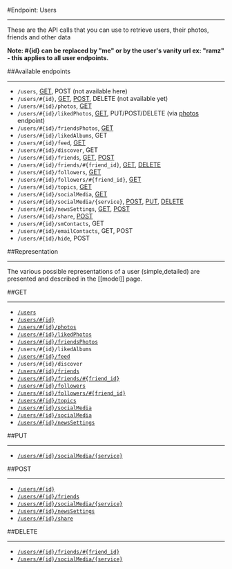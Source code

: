 #Endpoint: Users
***

These are the API calls that you can use to retrieve users, their photos, friends and other data

**Note: #{id} can be replaced by "me" or by the user's vanity url ex: "ramz" - this applies to all user endpoints.**

##Available endpoints
***

* `/users`, [GET](https://github.com/eyeem/API/blob/master/endpoints/users/GET_users.md), POST (not available here)
* `/users/#{id}`, [GET](https://github.com/eyeem/API/blob/master/endpoints/users/GET_users_id.md), [POST](https://github.com/eyeem/API/blob/master/endpoints/users/POST_users_id.md), DELETE (not available yet)
* `/users/#{id}/photos`, [GET](https://github.com/eyeem/API/blob/master/endpoints/users/GET_users_id_photos.md)
* `/users/#{id}/likedPhotos`, [GET](https://github.com/eyeem/API/blob/master/endpoints/users/GET_users_id_likedPhotos.md), PUT/POST/DELETE (via [photos](https://github.com/eyeem/API/blob/master/endpoints/photos.md) endpoint)
* `/users/#{id}/friendsPhotos`, [GET](https://github.com/eyeem/API/blob/master/endpoints/users/GET_users_id_friendsPhotos.md)
* `/users/#{id}/likedAlbums`, GET
* `/users/#{id}/feed`, [GET](https://github.com/eyeem/API/blob/master/endpoints/users/GET_users_id_feed.md)
* `/users/#{id}/discover`, GET
* `/users/#{id}/friends`, [GET](https://github.com/eyeem/API/blob/master/endpoints/users/GET_users_id_friends.md), [POST](https://github.com/eyeem/API/blob/master/endpoints/users/POST_users_id_friends.md)
* `/users/#{id}/friends/#{friend_id}`, [GET](https://github.com/eyeem/API/blob/master/endpoints/users/GET_users_id_friends_id.md),  [DELETE](https://github.com/eyeem/API/blob/master/endpoints/users/DELETE_users_id_friends_id.md)
* `/users/#{id}/followers`, [GET](https://github.com/eyeem/API/blob/master/endpoints/users/GET_users_id_followers.md)
* `/users/#{id}/followers/#{friend_id}`, [GET](https://github.com/eyeem/API/blob/master/endpoints/users/GET_users_id_followers_id.md)
* `/users/#{id}/topics`, [GET](https://github.com/eyeem/API/blob/master/endpoints/users/GET_users_id_topics.md)
* `/users/#{id}/socialMedia`, [GET](https://github.com/eyeem/API/blob/master/endpoints/users/GET_users_id_socialMedia.md)
* `/users/#{id}/socialMedia/{service}`, [POST](https://github.com/eyeem/API/blob/master/endpoints/users/POST_users_id_socialMedia_service.md), [PUT](https://github.com/eyeem/API/blob/master/endpoints/users/PUT_users_id_socialMedia_service.md), [DELETE](https://github.com/eyeem/API/blob/master/endpoints/users/DELETE_users_id_socialMedia_service.md)
* `/users/#{id}/newsSettings`, [GET](https://github.com/eyeem/API/blob/master/endpoints/users/GET_users_id_newsSettings.md), [POST](https://github.com/eyeem/API/blob/master/endpoints/users/POST_users_id_newsSettings.md)
* `/users/#{id}/share`, [POST](https://github.com/eyeem/API/blob/master/endpoints/users/POST_users_id_share.md)
* `/users/#{id}/smContacts`, GET
* `/users/#{id}/emailContacts`, GET, POST
* `/users/#{id}/hide`, POST

##Representation
***

The various possible representations of a user (simple,detailed) are presented and described in the [[model]] page.



##GET
***

* [`/users`](https://github.com/eyeem/API/blob/master/endpoints/users/GET_users.md)
* [`/users/#{id}`](https://github.com/eyeem/API/blob/master/endpoints/users/GET_users_id.md)
* [`/users/#{id}/photos`](https://github.com/eyeem/API/blob/master/endpoints/users/GET_users_id_photos.md)
* [`/users/#{id}/likedPhotos`](https://github.com/eyeem/API/blob/master/endpoints/users/GET_users_id_photos.md)
* [`/users/#{id}/friendsPhotos`](https://github.com/eyeem/API/blob/master/endpoints/users/GET_users_id_friendsPhotos.md)
* `/users/#{id}/likedAlbums`
* [`/users/#{id}/feed`](https://github.com/eyeem/API/blob/master/endpoints/users/GET_users_id_feed.md)
* `/users/#{id}/discover`
* [`/users/#{id}/friends`](https://github.com/eyeem/API/blob/master/endpoints/users/GET_users_id_friend.md) 
* [`/users/#{id}/friends/#{friend_id}`](https://github.com/eyeem/API/blob/master/endpoints/users/GET_users_id_friends_id.md) 
* [`/users/#{id}/followers`](https://github.com/eyeem/API/blob/master/endpoints/users/GET_users_id_followers.md) 
* [`/users/#{id}/followers/#{friend_id}`](https://github.com/eyeem/API/blob/master/endpoints/users/GET_users_id_followers_id.md) 
* [`/users/#{id}/topics`](https://github.com/eyeem/API/blob/master/endpoints/users/GET_users_id_topics.md) 
* [`/users/#{id}/socialMedia`](https://github.com/eyeem/API/blob/master/endpoints/users/GET_users_id_socialMedia.md) 
* [`/users/#{id}/socialMedia`](https://github.com/eyeem/API/blob/master/endpoints/users/GET_users_id_socialMedia.md) 
* [`/users/#{id}/newsSettings`](https://github.com/eyeem/API/blob/master/endpoints/users/GET_users_id_newsSettings.md) 


##PUT
***

* [`/users/#{id}/socialMedia/{service}`](https://github.com/eyeem/API/blob/master/endpoints/users/PUT_users_id_socialMedia_service.md)

##POST
***

* [`/users/#{id}`](https://github.com/eyeem/API/blob/master/endpoints/users/POST_users_id.md)
* [`/users/#{id}/friends`](https://github.com/eyeem/API/blob/master/endpoints/users/POST_users_id_friend.md) 
* [`/users/#{id}/socialMedia/{service}`](https://github.com/eyeem/API/blob/master/endpoints/users/POST_users_id_socialMedia_service.md) 
* [`/users/#{id}/newsSettings`](https://github.com/eyeem/API/blob/master/endpoints/users/POST_users_id_newsSettings.md) 
* [`/users/#{id}/share`](https://github.com/eyeem/API/blob/master/endpoints/users/POST_users_id_share.md) 

##DELETE
***

* [`/users/#{id}/friends/#{friend_id}`](https://github.com/eyeem/API/blob/master/endpoints/users/DELETE_users_id_friends_id.md) 
* [`/users/#{id}/socialMedia/{service}`](https://github.com/eyeem/API/blob/master/endpoints/users/DELETE_users_id_socialMedia_service.md) 